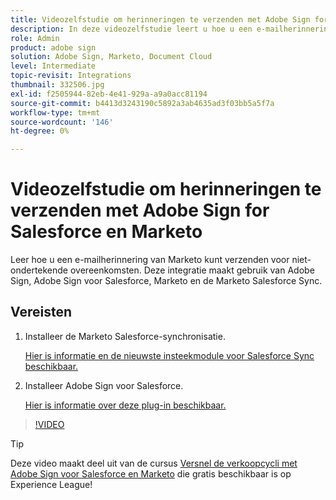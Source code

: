 ```yaml
---
title: Videozelfstudie om herinneringen te verzenden met Adobe Sign for Salesforce en Marketo
description: In deze videozelfstudie leert u hoe u een e-mailherinnering van Marketo kunt verzenden als een overeenkomst na een bepaalde periode niet is ondertekend
role: Admin
product: adobe sign
solution: Adobe Sign, Marketo, Document Cloud
level: Intermediate
topic-revisit: Integrations
thumbnail: 332506.jpg
exl-id: f2505944-82eb-4e41-929a-a9a0acc81194
source-git-commit: b4413d3243190c5892a3ab4635ad3f03bb5a5f7a
workflow-type: tm+mt
source-wordcount: '146'
ht-degree: 0%

---
```


# Videozelfstudie om herinneringen te verzenden met Adobe Sign for Salesforce en Marketo

Leer hoe u een e-mailherinnering van Marketo kunt verzenden voor niet-ondertekende overeenkomsten. Deze integratie maakt gebruik van Adobe Sign, Adobe Sign voor Salesforce, Marketo en de Marketo Salesforce Sync.

## Vereisten

1. Installeer de Marketo Salesforce-synchronisatie.

   [Hier is informatie en de nieuwste insteekmodule voor Salesforce Sync beschikbaar.](https://experienceleague.adobe.com/docs/marketo/using/product-docs/crm-sync/salesforce-sync/understanding-the-salesforce-sync.html)

1. Installeer Adobe Sign voor Salesforce.

   [Hier is informatie over deze plug-in beschikbaar.](https://helpx.adobe.com/ca/sign/using/salesforce-integration-installation-guide.html)

>[!VIDEO](https://video.tv.adobe.com/v/332506?hidetitle=true)

>[!TIP]
>
>Deze video maakt deel uit van de cursus [Versnel de verkoopcycli met Adobe Sign voor Salesforce en Marketo](https://experienceleague.adobe.com/?recommended=Sign-U-1-2021.1) die gratis beschikbaar is op Experience League!

